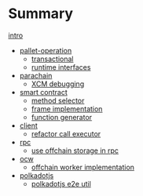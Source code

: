 # Summary

[intro](./intro.md)

- [pallet-operation]()
  - [transactional](./transactional.md)
  - [runtime interfaces](./runtime-interfaces.md)
- [parachain]()
  - [XCM debugging](./xcm-debugging.md)
- [smart contract]()
  - [method selector](./method-selector.md)
  - [frame implementation](./frame-implementation.md)
  - [function generator](./function-generator.md)
- [client]()
  - [refactor call executor](./refactor-call-executor.md)
- [rpc]()
  - [use offchain storage in rpc](./use-offchain-storage-in-rpc.md)
- [ocw]()
  - [offchain worker implementation](./offchain-worker-implementation.md)
- [polkadotjs]()
  - [polkadotjs e2e util](./polkadotjs-e2e-util.md)
